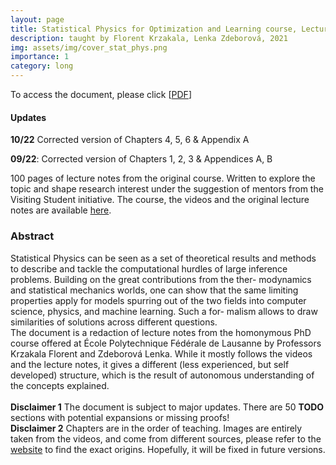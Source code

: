 ```yaml
---
layout: page
title: Statistical Physics for Optimization and Learning course, Lecture Notes
description: taught by Florent Krzakala, Lenka Zdeborová, 2021
img: assets/img/cover_stat_phys.png
importance: 1
category: long
---
```


To access the document, please click \[[PDF](http://simonegiancola09.github.io/assets/pdf/Stat_Phys_EPFL.pdf)\]

#### Updates

**10/22** Corrected version of Chapters 4, 5, 6 & Appendix A

**09/22**: Corrected version of Chapters 1, 2, 3 & Appendices A, B

100 pages of lecture notes from the original course. Written to explore the topic and shape research interest under the suggestion of mentors from the Visiting Student initiative. 
The course, the videos and the original lecture notes are available [here](https://sphinxteam.github.io/EPFLDoctoralLecture2021/). 

### Abstract
 Statistical Physics can be seen as a set of theoretical results and methods to describe and tackle the
computational hurdles of large inference problems. Building on the great contributions from the ther-
modynamics and statistical mechanics worlds, one can show that the same limiting properties apply for
models spurring out of the two fields into computer science, physics, and machine learning. Such a for-
malism allows to draw similarities of solutions across different questions.
<br/>
The document is a redaction of lecture notes from the homonymous PhD course offered at École Polytechnique Fédérale de Lausanne by Professors Krzakala Florent and Zdeborová Lenka. While it
mostly follows the videos and the lecture notes, it gives a different (less experienced, but self
developed) structure, which is the result of autonomous understanding of the concepts explained.
<br/>
<br/>
    **Disclaimer 1** The document is subject to major updates. There are 50 **TODO** sections with potential expansions or missing proofs!
 <br/>
    **Disclaimer 2** Chapters are in the order of teaching. Images are entirely taken from the videos, and come from different sources, please refer to 
    the [website](https://sphinxteam.github.io/EPFLDoctoralLecture2021/)
 to find the exact origins. Hopefully, it will be fixed in future versions.





